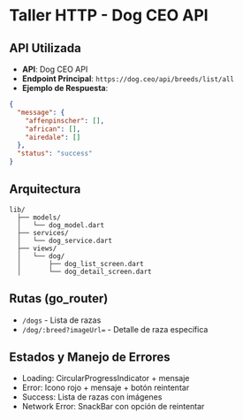 # Taller HTTP - Dog CEO API

## API Utilizada
- **API**: Dog CEO API
- **Endpoint Principal**: `https://dog.ceo/api/breeds/list/all`
- **Ejemplo de Respuesta**:
```json
{
  "message": {
    "affenpinscher": [],
    "african": [],
    "airedale": []
  },
  "status": "success"
}
```

## Arquitectura
```
lib/
  ├── models/
  │   └── dog_model.dart
  ├── services/
  │   └── dog_service.dart
  ├── views/
  │   └── dog/
  │       ├── dog_list_screen.dart
  │       └── dog_detail_screen.dart
```

## Rutas (go_router)
- `/dogs` - Lista de razas
- `/dog/:breed?imageUrl=` - Detalle de raza específica

## Estados y Manejo de Errores
- Loading: CircularProgressIndicator + mensaje
- Error: Icono rojo + mensaje + botón reintentar
- Success: Lista de razas con imágenes
- Network Error: SnackBar con opción de reintentar
